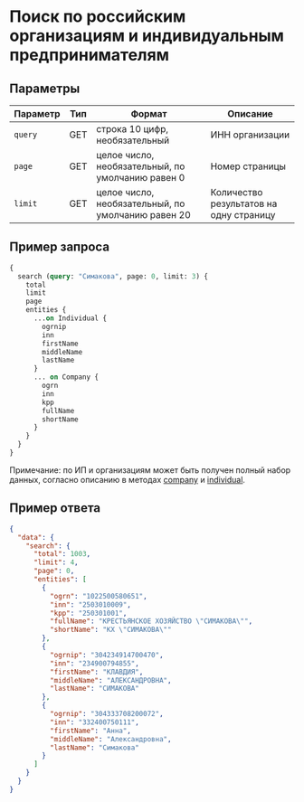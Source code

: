 # Поиск по российским организациям и индивидуальным предпринимателям

## Параметры
| Параметр | Тип | Формат | Описание |
| ------ | ------ | ------ | ------ |
| `query` | GET | строка 10 цифр, необязательный | ИНН организации |
| `page` | GET | целое число, необязательный, по умолчанию равен 0 | Номер страницы |
| `limit` | GET | целое число, необязательный, по умолчанию равен 20 | Количество результатов на одну страницу |

## Пример запроса 
```graphql
{
  search (query: "Симакова", page: 0, limit: 3) {
    total
    limit
    page
    entities {
      ...on Individual {
        ogrnip
        inn
        firstName
        middleName
        lastName
      }
      ... on Company {
        ogrn
        inn
        kpp
        fullName
        shortName
      }
    }
  }
}
```
Примечание: по ИП и организациям может быть получен полный набор данных, согласно описанию в методах 
[company](./company.md) и [individual](./individual.md).

## Пример ответа
```json
{
  "data": {
    "search": {
      "total": 1003,
      "limit": 4,
      "page": 0,
      "entities": [
        {
          "ogrn": "1022500580651",
          "inn": "2503010009",
          "kpp": "250301001",
          "fullName": "КРЕСТЬЯНСКОЕ ХОЗЯЙСТВО \"СИМАКОВА\"",
          "shortName": "КХ \"СИМАКОВА\""
        },
        {
          "ogrnip": "304234914700470",
          "inn": "234900794855",
          "firstName": "КЛАВДИЯ",
          "middleName": "АЛЕКСАНДРОВНА",
          "lastName": "СИМАКОВА"
        },
        {
          "ogrnip": "304333708200072",
          "inn": "332400750111",
          "firstName": "Анна",
          "middleName": "Александровна",
          "lastName": "Симакова"
        }
      ]
    }
  }
}
```
